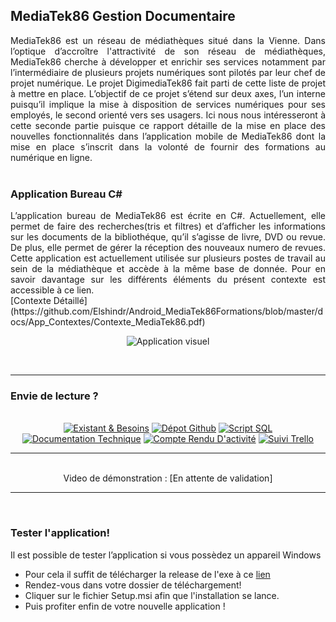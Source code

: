 ## MediaTek86 Gestion Documentaire   
<div align = "justify">
MediaTek86 est un réseau de médiathèques situé dans la Vienne. Dans l’optique d’accroître l'attractivité de son réseau de médiathèques, MediaTek86 cherche à développer et enrichir ses services notamment par l’intermédiaire de plusieurs projets numériques sont pilotés par leur chef de projet numérique. Le projet DigimediaTek86 fait parti de cette liste de projet à mettre en place. L’objectif de ce projet s’étend sur deux axes, l’un interne puisqu’il implique la mise à disposition de services numériques pour ses employés, le second orienté vers ses usagers. Ici nous nous intéresseront à cette seconde partie puisque ce rapport détaille de la mise en place des nouvelles fonctionnalités dans l’application mobile de MediaTek86 dont la mise en place s’inscrit dans la volonté de fournir des formations au numérique en ligne.
</div>
<br/>

### Application Bureau C#

<div align = "justify">
L’application bureau de MediaTek86 est écrite en C#. Actuellement, elle permet de faire des recherches(tris et filtres) et d’afficher les informations sur les documents de la bibliothéque, qu’il s’agisse de livre, DVD ou revue. De plus, elle permet de gérer la réception des nouveaux numero de revues. Cette application est actuellement utilisée sur plusieurs postes de travail au sein de la médiathèque et accède à la même base de donnée.  Pour en savoir davantage sur les différents éléments du présent contexte est accessible à ce lien. </div> 
[Contexte Détaillé](https://github.com/Elshindr/Android_MediaTek86Formations/blob/master/docs/App_Contextes/Contexte_MediaTek86.pdf)

<br/>
<p align="center">
  <img src="https://elshindr.github.io/Portfolio_BTSSIO/assets/gestionmediatek.PNG" alt="Application visuel"/>
</p>
<br/>
<hr/>

### Envie de lecture ?

<br/>
<div align="center">
  
  <a href="https://github.com/Elshindr/Mediatek86_Documentaire/blob/main/docs/Ressources%20Documentaires/AP3_Existants_Besoins.pdf">
  <img src="https://elshindr.github.io/Mediatek86_Documentaire/assets/Bouton1.PNG" alt="Existant & Besoins"/></a>
  
  <a href="https://github.com/Elshindr/Mediatek86_Documentaire">
  <img src="https://elshindr.github.io/Mediatek86_Documentaire/assets//Bouton2.PNG" alt="Dépot Github"/></a>
   
  <a href="https://github.com/Elshindr/Mediatek86_Documentaire/blob/main/docs/Ressources%20Documentaires/Script_BD_mediatek86_End.sql">
  <img src="https://elshindr.github.io/Mediatek86_Documentaire/assets/Bouton3.PNG" alt="Script SQL"/></a>
    
  <a href="https://elshindr.github.io/Mediatek86_Documentaire/Documentation%20Technique/html/namespaces.html">
  <img src="https://elshindr.github.io/Mediatek86_Documentaire/assets/Bouton4.PNG" alt="Documentation Technique"/></a>
  
  <a href="https://github.com/Elshindr/Mediatek86_Documentaire/blob/main/docs/Ressources%20Documentaires/Rapport_BureauC%23_MediatekGestion.odt">
  <img src="https://elshindr.github.io/Mediatek86_Documentaire/assets/Bouton5.PNG" alt="Compte Rendu D'activité"/></a>
  
  <a href="https://trello.com/b/AwSSuR1D/gestionmediatek86">
  <img src="https://elshindr.github.io/Mediatek86_Documentaire/assets/Bouton6.PNG" alt="Suivi Trello"/></a>
</div>

<hr/>
<br/>

<div align="center">
  Video de démonstration : [En attente de validation]

</div>
    
<hr/>
<br/>

### Tester l'application!

Il est possible de tester l’application si vous possèdez un appareil Windows
- Pour cela il suffit de télécharger la release de l'exe à ce [lien](https://github.com/Elshindr/Mediatek86_Documentaire/blob/main/MediatekGest_Documentaire/Setup/Release/Setup.msi)
- Rendez-vous dans votre dossier de téléchargement!
- Cliquer sur le fichier Setup.msi afin que l'installation se lance.
- Puis profiter enfin de votre nouvelle application !


